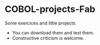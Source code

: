 # COBOL-projects-Fab
Some exercices and little projects

* You can download them and test them.
* Constructive criticism is welcome.
